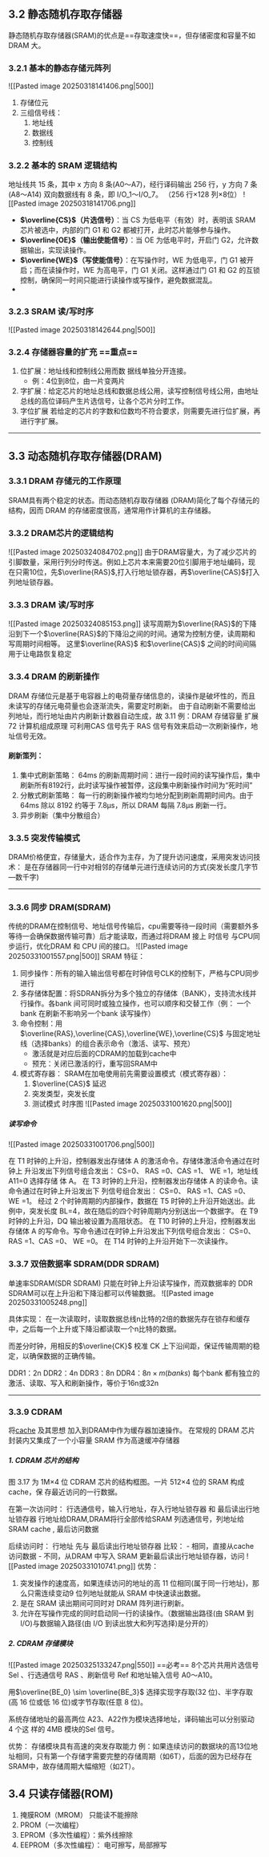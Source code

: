 ## 3.2 静态随机存取存储器
静态随机存取存储器(SRAM)的优点是==存取速度快==，但存储密度和容量不如 DRAM 大。
### 3.2.1 基本的静态存储元阵列
![[Pasted image 20250318141406.png|500]]
1. 存储位元
2. 三组信号线：
	1. 地址线
	2. 数据线
	3. 控制线

### 3.2.2 基本的 SRAM 逻辑结构

地址线共 15 条，其中 x 方向 8 条(A0～A7)，经行译码输出 256 行，y 方向 7 条(A8～A14)
双向数据线有 8 条，即 I/O_1～I/O_7。
（256 行×128 列×8位）
![[Pasted image 20250318141706.png]]
- **$\overline{CS}$（片选信号）**：当 CS 为低电平（有效）时，表明该 SRAM 芯片被选中，内部的门 G1 和 G2 都被打开，此时芯片能够参与操作。
- **$\overline{OE}$（输出使能信号）**：当 OE 为低电平时，开启门 G2，允许数据输出，实现读操作。
- **$\overline{WE}$（写使能信号）**：在写操作时，WE 为低电平，门 G1 被开启；而在读操作时，WE 为高电平，门 G1 关闭。这样通过门 G1 和 G2 的互锁控制，确保同一时间只能进行读操作或写操作，避免数据混乱。
-

### 3.2.3 SRAM 读/写时序
![[Pasted image 20250318142644.png|500]]


### 3.2.4 存储器容量的扩充      ==重点==
1. 位扩展：地址线和控制线公用而数 据线单独分开连接。
	- 例：4位到8位，由一片变两片
2. 字扩展：给定芯片的地址总线和数据总线公用，读写控制信号线公用，由地址总线的高位译码产生片选信号，让各个芯片分时工作。
3. 字位扩展 若给定的芯片的字数和位数均不符合要求，则需要先进行位扩展，再进行字扩展。



---
## 3.3 动态随机存取存储器(DRAM)
### 3.3.1 DRAM 存储元的工作原理
SRAM具有两个稳定的状态。而动态随机存取存储器 (DRAM)简化了每个存储元的结构，因而 DRAM 的存储密度很高，通常用作计算机的主存储器。
### 3.3.2 DRAM芯片的逻辑结构
![[Pasted image 20250324084702.png]]
由于DRAM容量大，为了减少芯片的引脚数量，采用行列分时传送。例如上芯片本来需要20位引脚用于地址编码，现在只需10位，先$\overline{RAS}$,打入行地址锁存器，再$\overline{CAS}$打入列地址锁存器。

### 3.3.3 DRAM 读/写时序
![[Pasted image 20250324085153.png]]
读写周期为$\overline{RAS}$的下降沿到下一个$\overline{RAS}$的下降沿之间的时间。通常为控制方便，读周期和写周期时间相等。
这里$\overline{RAS}$ 和$\overline{CAS}$ 之间的时间间隔用于让电路恢复稳定
### 3.3.4 DRAM 的刷新操作
DRAM 存储位元是基于电容器上的电荷量存储信息的，读操作是破坏性的，而且未读写的存储元电荷量也会逐渐流失，需要定时刷新。
由于自动刷新不需要给出列地址，而行地址由片内刷新计数器自动生成，故 3.11 例：DRAM 存储容量 扩展 72 计算机组成原理 可利用CAS 信号先于 RAS 信号有效来启动一次刷新操作，地址信号无效。
#### 刷新策列： 
1. 集中式刷新策略：
	   64ms 的刷新周期时间：进行一段时间的读写操作后，集中刷新所有8192行，此时读写操作被暂停，这段集中刷新操作时间为“死时间”
2. 分散式刷新策略：
		每一行的刷新操作被均匀地分配到刷新周期时间内。由于 64ms 除以 8192 约等于 7.8μs，所以 DRAM 每隔 7.8μs 刷新一行。
3. 异步刷新（集中分散组合）
		

### 3.3.5 突发传输模式
DRAM价格便宜，存储量大，适合作为主存，为了提升访问速度，采用突发访问技术：
	是在存储器同一行中对相邻的存储单元进行连续访问的方式(突发长度几字节—数千字)

---
### 3.3.6 同步 DRAM(SDRAM)
传统的DRAM在控制信号、地址信号传输后，cpu需要等待一段时间（需要额外多等待一会确保数据传输可靠）后才能读取，而通过将DRAM 接上 时信号 与CPU同步运行，优化DRAM 和 CPU 间的接口。
![[Pasted image 20250331001557.png|500]]
SRAM 特征：
1. 同步操作：所有的输入输出信号都在时钟信号CLK的控制下，严格与CPU同步进行
2. 多存储体配置：将SDRAN拆分为多个独立的存储体（BANK），支持流水线并行操作。各bank 间可同时或独立操作，也可以顺序和交替工作（例： 一个bank 在刷新不影响另一个bank 读写操作）
3. 命令控制：用$\overline{RAS},\overline{CAS},\overline{WE},\overline{CS}$ 与固定地址线（选择banks）的组合表示命令（激活、读写、预充）
	- 激活就是对应后面的CDRAM的加载到cache中
	- 预充：关闭已激活的行，重写回SRAM中
4. 模式寄存器： SRAM在加电使用前先需要设置模式（模式寄存器）：
	1. $\overline{CAS}$ 延迟
	2. 突发类型，突发长度
	3. 测试模式
时序图
![[Pasted image 20250331001620.png|500]]

##### 读写命令
![[Pasted image 20250331001706.png|500]]

在 T1 时钟的上升沿，控制器发出存储体 A 的激活命令。存储体激活命令通过在时钟上 升沿发出下列信号组合发出： 
	CS=0、 RAS =0、CAS =1、 WE =1，地址线 A11=0 选择存储 体 A。
在 T3 时钟的上升沿，控制器发出存储体 A 的读命令。读命令通过在时钟上升沿发出下 列信号组合发出： 
	CS=0、 RAS =1、CAS =0、 WE =1。
经过 2 个时钟周期的内部操作，数据在 T5 时钟的上升沿开始送出。此例中，突发长度 BL=4，故在随后的四个时钟周期内分别送出一个数据字。 
在 T9 时钟的上升沿，DQ 输出被设置为高阻状态。
在 T10 时钟的上升沿，控制器发出 存储体 A 的写命令。写命令通过在时钟上升沿发出下列信号组合发出： 
	CS=0、 RAS =1、CAS =0、 WE =0。 在 T14 时钟的上升沿开始下一次读操作。


### 3.3.7 双倍数据率 SDRAM(DDR SDRAM)

单速率SDRAM(SDR SDRAM) 只能在时钟上升沿读写操作，而双数据率的 DDR SDRAM可以在上升沿和下降沿都可以传输数据。
![[Pasted image 20250331005248.png]]

具体实现：
在一次读取时，读取数据总线n比特的2倍的数据先存在锁存和缓存中，之后每一个上升或下降沿都读取一个n比特的数据。

而差分时钟，用相反的$\overline{CK}$ 校准 CK 上下沿间距，保证传输周期的稳定，以确保数据的正确传输。

DDR1：2n
DDR2：4n
DDR3：8n
DDR4：$8n \times m(banks)$
	每个bank 都有独立的激活、读取、写入和刷新操作，等价于16n或32n

---

### 3.3.9 CDRAM
将[cache](存储系统-cache) 及其思想 加入到DRAM中作为缓存器加速操作。
在常规的 DRAM 芯片封装内又集成了一个小容量 SRAM 作为高速缓冲存储器
##### 1. CDRAM 芯片的结构
图 3.17 为 1M×4 位 CDRAM 芯片的结构框图。一片 512×4 位的 SRAM 构成 cache，保 存最近访问的一行数据。

在第一次访问时：
	行选通信号，输入行地址，存入行地址锁存器 和 最后读出行地址锁存器
	行地址给DRAM,DRAM将行全部传给SRAM
	列选通信号，列地址给SRAM cache , 最后访问数据

后续访问时：
	行地址 先与 最后读出行地址锁存器 比较：
	- 相同，直接从cache访问数据
	- 不同，从DRAM 中写入 SRAM 更新最后读出行地址锁存器，访问
![[Pasted image 20250331010741.png]]
优势：
1. 突发操作的速度高，如果连续访问的地址的高 11 位相同(属于同一行地址)，那么只需连续变动9 位列地址就能从 SRAM 中快速读出数据。
2. 是在 SRAM 读出期间可同时对 DRAM 阵列进行刷新。
3. 允许在写操作完成的同时启动同一行的读操作。（数据输出路径(由 SRAM 到 I/O)与数据输入路径(由 I/O 到读出放大和列写选择)是分开的）

##### 2. CDRAM 存储模块
![[Pasted image 20250325133247.png|550]]
==必考==
 8个芯片共用片选信号Sel 、行选通信号 RAS 、刷新信号 Ref 和地址输入信号 A0～A10。

用$\overline{BE_0} \sim \overline{BE_3}$  选择实现字存取(32 位)、半字存取(高 16 位或低 16 位)或字节存取(任意 8 位)。

系统存储地址的最高两位 A23、A22作为模块选择地址，译码输出可以分别驱动 4 个这
样的 4MB 模块的Sel 信号。

优势：
	存储模块具有高速的突发存取能力
		例：如果连续访问的数据块的高13位地址相同，只有第一个存储字需要完整的存储周期（如6T），后面的因为已经存在SRAM中，故存储周期大幅缩短（如2T）。

## 3.4 只读存储器(ROM)
1. 掩膜ROM（MROM）
	只能读不能擦除
2. PROM（一次编程）
3. EPROM（多次性编程）：紫外线擦除
4. EEPROM（多次性编程）： 电可擦写，局部擦写

